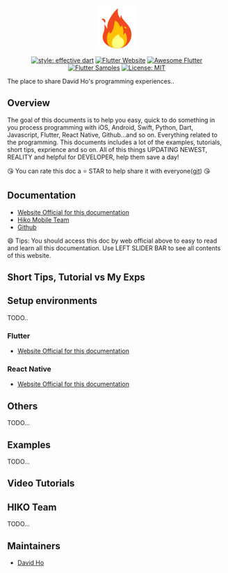 <p align="center">
<img src="https://raw.githubusercontent.com/xuanvinhtd/share_my_dev_exps/main/docs/assets/bloc_logo_full.png" height="100" alt="DavidHo" />
</p>

<p align="center">
<a href="https://github.com/tenhobi/effective_dart"><img src="https://img.shields.io/badge/style-effective_dart-40c4ff.svg" alt="style: effective dart"></a>
<a href="https://flutter.dev/docs/development/data-and-backend/state-mgmt/options#bloc--rx"><img src="https://img.shields.io/badge/flutter-website-deepskyblue.svg" alt="Flutter Website"></a>
<a href="https://github.com/Solido/awesome-flutter#standard"><img src="https://img.shields.io/badge/awesome-flutter-blue.svg?longCache=true" alt="Awesome Flutter"></a>
<a href="http://fluttersamples.com"><img src="https://img.shields.io/badge/flutter-samples-teal.svg?longCache=true" alt="Flutter Samples"></a>
<a href="https://opensource.org/licenses/MIT"><img src="https://img.shields.io/badge/license-MIT-purple.svg" alt="License: MIT"></a>
</p>

The place to share David Ho's programming experiences..

## Overview

The goal of this documents is to help you easy, quick to do something in you process programming with iOS, Android, Swift, Python, Dart, Javascript, Flutter, React Native, Github...and so on. Everything related to the programming.
This documents includes a lot of the examples, tutorials, short tips, exprience and so on. All of this things UPDATING NEWEST, REALITY and helpful for DEVELOPER, help them save a day!

😘 You can rate this doc a ⭐ STAR to help share it with everyone([git](https://github.com/xuanvinhtd/share_my_dev_exps/)) 😘
## Documentation

- [Website Official for this documentation](https://xuanvinhtd.github.io/share_my_dev_exps/)
- [Hiko Mobile Team](https://xuanvinhtd.github.io/share_my_dev_exps/)
- [Github](https://github.com/xuanvinhtd/share_my_dev_exps/blob/main/README.md)

😄 Tips: You should access this doc by web official above to easy to read and learn all this documentation. Use LEFT SLIDER BAR to see all contents of this website.
## Short Tips, Tutorial vs My Exps

## Setup environments

TODO..

### Flutter
- [Website Official for this documentation](https://xuanvinhtd.github.io/share_my_dev_exps/)

### React Native
- [Website Official for this documentation](https://xuanvinhtd.github.io/share_my_dev_exps/)
## Others

TODO...
## Examples
TODO...
## Video Tutorials

## HIKO Team

TODO...
## Maintainers

- [David Ho](https://github.com/xuanvinhtd)
